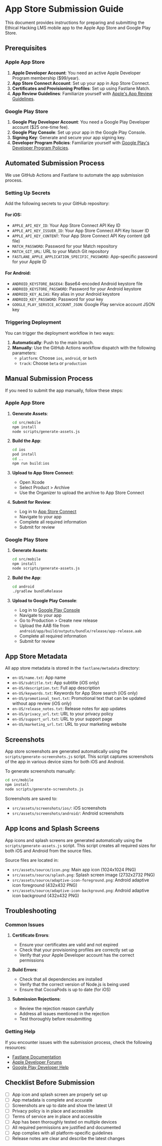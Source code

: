 # App Store Submission Guide

This document provides instructions for preparing and submitting the Ethical Hacking LMS mobile app to the Apple App Store and Google Play Store.

## Prerequisites

### Apple App Store

1. **Apple Developer Account**: You need an active Apple Developer Program membership ($99/year).
2. **App Store Connect Account**: Set up your app in App Store Connect.
3. **Certificates and Provisioning Profiles**: Set up using Fastlane Match.
4. **App Review Guidelines**: Familiarize yourself with [Apple's App Review Guidelines](https://developer.apple.com/app-store/review/guidelines/).

### Google Play Store

1. **Google Play Developer Account**: You need a Google Play Developer account ($25 one-time fee).
2. **Google Play Console**: Set up your app in the Google Play Console.
3. **Signing Key**: Generate and secure your app signing key.
4. **Developer Program Policies**: Familiarize yourself with [Google Play's Developer Program Policies](https://play.google.com/about/developer-content-policy/).

## Automated Submission Process

We use GitHub Actions and Fastlane to automate the app submission process.

### Setting Up Secrets

Add the following secrets to your GitHub repository:

#### For iOS:
- `APPLE_API_KEY_ID`: Your App Store Connect API Key ID
- `APPLE_API_KEY_ISSUER_ID`: Your App Store Connect API Key Issuer ID
- `APPLE_API_KEY_CONTENT`: Your App Store Connect API Key content (p8 file)
- `MATCH_PASSWORD`: Password for your Match repository
- `MATCH_GIT_URL`: URL to your Match Git repository
- `FASTLANE_APPLE_APPLICATION_SPECIFIC_PASSWORD`: App-specific password for your Apple ID

#### For Android:
- `ANDROID_KEYSTORE_BASE64`: Base64-encoded Android keystore file
- `ANDROID_KEYSTORE_PASSWORD`: Password for your Android keystore
- `ANDROID_KEY_ALIAS`: Key alias in your Android keystore
- `ANDROID_KEY_PASSWORD`: Password for your key
- `GOOGLE_PLAY_SERVICE_ACCOUNT_JSON`: Google Play service account JSON key

### Triggering Deployment

You can trigger the deployment workflow in two ways:

1. **Automatically**: Push to the main branch.
2. **Manually**: Use the GitHub Actions workflow dispatch with the following parameters:
   - `platform`: Choose `ios`, `android`, or `both`
   - `track`: Choose `beta` or `production`

## Manual Submission Process

If you need to submit the app manually, follow these steps:

### Apple App Store

1. **Generate Assets**:
   ```bash
   cd src/mobile
   npm install
   node scripts/generate-assets.js
   ```

2. **Build the App**:
   ```bash
   cd ios
   pod install
   cd ..
   npm run build:ios
   ```

3. **Upload to App Store Connect**:
   - Open Xcode
   - Select Product > Archive
   - Use the Organizer to upload the archive to App Store Connect

4. **Submit for Review**:
   - Log in to [App Store Connect](https://appstoreconnect.apple.com/)
   - Navigate to your app
   - Complete all required information
   - Submit for review

### Google Play Store

1. **Generate Assets**:
   ```bash
   cd src/mobile
   npm install
   node scripts/generate-assets.js
   ```

2. **Build the App**:
   ```bash
   cd android
   ./gradlew bundleRelease
   ```

3. **Upload to Google Play Console**:
   - Log in to [Google Play Console](https://play.google.com/console/)
   - Navigate to your app
   - Go to Production > Create new release
   - Upload the AAB file from `android/app/build/outputs/bundle/release/app-release.aab`
   - Complete all required information
   - Submit for review

## App Store Metadata

All app store metadata is stored in the `fastlane/metadata` directory:

- `en-US/name.txt`: App name
- `en-US/subtitle.txt`: App subtitle (iOS only)
- `en-US/description.txt`: Full app description
- `en-US/keywords.txt`: Keywords for App Store search (iOS only)
- `en-US/promotional_text.txt`: Promotional text that can be updated without app review (iOS only)
- `en-US/release_notes.txt`: Release notes for app updates
- `en-US/privacy_url.txt`: URL to your privacy policy
- `en-US/support_url.txt`: URL to your support page
- `en-US/marketing_url.txt`: URL to your marketing website

## Screenshots

App store screenshots are generated automatically using the `scripts/generate-screenshots.js` script. This script captures screenshots of the app in various device sizes for both iOS and Android.

To generate screenshots manually:

```bash
cd src/mobile
npm install
node scripts/generate-screenshots.js
```

Screenshots are saved to:
- `src/assets/screenshots/ios/`: iOS screenshots
- `src/assets/screenshots/android/`: Android screenshots

## App Icons and Splash Screens

App icons and splash screens are generated automatically using the `scripts/generate-assets.js` script. This script creates all required sizes for both iOS and Android from the source files.

Source files are located in:
- `src/assets/source/icon.png`: Main app icon (1024x1024 PNG)
- `src/assets/source/splash.png`: Splash screen image (2732x2732 PNG)
- `src/assets/source/adaptive-icon-foreground.png`: Android adaptive icon foreground (432x432 PNG)
- `src/assets/source/adaptive-icon-background.png`: Android adaptive icon background (432x432 PNG)

## Troubleshooting

### Common Issues

1. **Certificate Errors**:
   - Ensure your certificates are valid and not expired
   - Check that your provisioning profiles are correctly set up
   - Verify that your Apple Developer account has the correct permissions

2. **Build Errors**:
   - Check that all dependencies are installed
   - Verify that the correct version of Node.js is being used
   - Ensure that CocoaPods is up to date (for iOS)

3. **Submission Rejections**:
   - Review the rejection reason carefully
   - Address all issues mentioned in the rejection
   - Test thoroughly before resubmitting

### Getting Help

If you encounter issues with the submission process, check the following resources:

- [Fastlane Documentation](https://docs.fastlane.tools/)
- [Apple Developer Forums](https://developer.apple.com/forums/)
- [Google Play Developer Help](https://support.google.com/googleplay/android-developer/)

## Checklist Before Submission

- [ ] App icon and splash screen are properly set up
- [ ] App metadata is complete and accurate
- [ ] Screenshots are up to date and show the latest UI
- [ ] Privacy policy is in place and accessible
- [ ] Terms of service are in place and accessible
- [ ] App has been thoroughly tested on multiple devices
- [ ] All required permissions are justified and documented
- [ ] App complies with all platform-specific guidelines
- [ ] Release notes are clear and describe the latest changes
